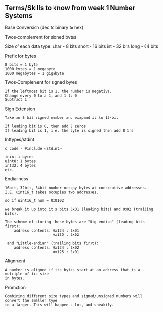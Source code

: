 ## Terms/Skills to know from week 1 Number Systems

Base Conversion (dec to binary to hex)

Twos-complement for signed bytes

Size of each data type:
    char - 8 bits
    short - 16 bits
    int - 32 bits
    long - 64 bits

Prefix for bytes

    8 bits = 1 byte
    1000 bytes = 1 megabyte 
    1000 megabytes = 1 gigabyte

Twos-Complement for signed bytes

    If the leftmost bit is 1, the number is negative.
    Change every 0 to a 1, and 1 to 0
    Subtract 1

Sign Extension
    
    Take an 8 bit signed number and exapand it to 16-bit
    
    If leading bit is 0, then add 8 zeros
    If leading bit is 1, i.e. the byte is signed then add 8 1's

Inttypes/stdint

    c code - #include <stdint>
    
    int8: 1 bytes
    uint8: 1 bytes
    int32: 4 bytes 
    etc.

Endianness

    16bit, 32bit, 64bit number occupy bytes at consecutive addresses.
    I.E. uint16_t takes occupies two addresses. 

    so if uint16_t num = 0x0102

    we break it up into it's bits 0x01 (leading bits) and 0x02 (trailing bits).

    The scheme of storing these bytes are "Big-endian" (leading bits first):
        address contents: 0x124 : 0x01
                          0x125 : 0x02

     and "Little-endian" (trailing bits first):
        address contents: 0x124 : 0x02
                          0x125 : 0x01
                            
Alignment
    
    A number is aligned if its bytes start at an address that is a multiple of its size 
    in bytes.

Promotion
    
    Combining different size types and signed/unsigned numbers will convert the smaller type
    to a larger. This will happen a lot, and sneakily.

